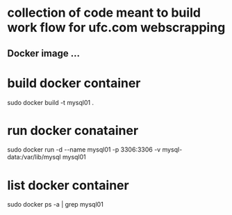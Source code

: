 # collection of code meant to build work flow for ufc.com webscrapping

## Docker image ...

# build docker container
sudo docker build -t mysql01 .

# run docker conatainer
sudo docker run -d --name mysql01 -p 3306:3306 -v mysql-data:/var/lib/mysql mysql01

# list docker container
sudo docker ps -a | grep mysql01
